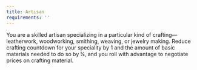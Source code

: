 ```yaml
---
title: Artisan
requirements: ''
---
```


You are a skilled artisan specializing in a particular kind of crafting—leatherwork, woodworking, smithing, weaving, or jewelry making. Reduce crafting countdown for your speciality by 1 and the amount of basic materials needed to do so by ¼, and you roll with advantage to negotiate prices on crafting material.
